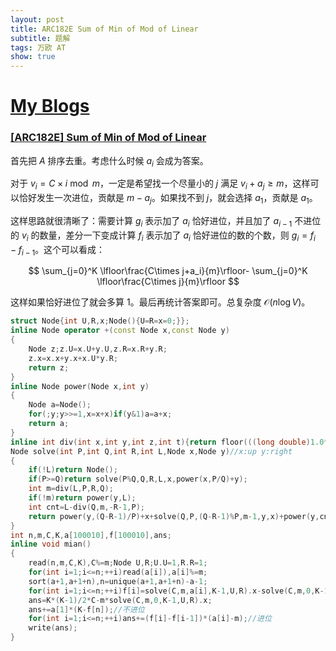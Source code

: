 ```yaml
---
layout: post
title: ARC182E Sum of Min of Mod of Linear
subtitle: 题解
tags: 万欧 AT
show: true
---
```


# [My Blogs](https://www.cnblogs.com/WrongAnswer90/p/18360984)

### [[ARC182E] Sum of Min of Mod of Linear](https://www.luogu.com.cn/problem/AT_arc182_e)

首先把 $A$ 排序去重。考虑什么时候 $a_i$ 会成为答案。

对于 $v_i=C\times i\bmod m$，一定是希望找一个尽量小的 $j$ 满足 $v_i+a_j\geq m$，这样可以恰好发生一次进位，贡献是 $m-a_j$。如果找不到 $j$，就会选择 $a_1$，贡献是 $a_1$。

这样思路就很清晰了：需要计算 $g_i$ 表示加了 $a_i$ 恰好进位，并且加了 $a_{i-1}$ 不进位的 $v_i$ 的数量，差分一下变成计算 $f_i$ 表示加了 $a_i$ 恰好进位的数的个数，则 $g_i=f_i-f_{i-1}$。这个可以看成：

$$
\sum_{j=0}^K \lfloor\frac{C\times j+a_i}{m}\rfloor-
\sum_{j=0}^K \lfloor\frac{C\times j}{m}\rfloor
$$

这样如果恰好进位了就会多算 $1$。最后再统计答案即可。总复杂度 $\mathcal O(n\log V)$。

```cpp
struct Node{int U,R,x;Node(){U=R=x=0;}};
inline Node operator +(const Node x,const Node y)
{
	Node z;z.U=x.U+y.U,z.R=x.R+y.R;
	z.x=x.x+y.x+x.U*y.R;
	return z;
}
inline Node power(Node x,int y)
{
	Node a=Node();
	for(;y;y>>=1,x=x+x)if(y&1)a=a+x;
	return a;
}
inline int div(int x,int y,int z,int t){return floor(((long double)1.0*x*y+z)/t);}
Node solve(int P,int Q,int R,int L,Node x,Node y)//x:up y:right
{
	if(!L)return Node();
	if(P>=Q)return solve(P%Q,Q,R,L,x,power(x,P/Q)+y);
	int m=div(L,P,R,Q);
	if(!m)return power(y,L);
	int cnt=L-div(Q,m,-R-1,P);
	return power(y,(Q-R-1)/P)+x+solve(Q,P,(Q-R-1)%P,m-1,y,x)+power(y,cnt);
}
int n,m,C,K,a[100010],f[100010],ans;
inline void mian()
{
	read(n,m,C,K),C%=m;Node U,R;U.U=1,R.R=1;
	for(int i=1;i<=n;++i)read(a[i]),a[i]%=m;
	sort(a+1,a+1+n),n=unique(a+1,a+1+n)-a-1;
	for(int i=1;i<=n;++i)f[i]=solve(C,m,a[i],K-1,U,R).x-solve(C,m,0,K-1,U,R).x;
	ans=K*(K-1)/2*C-m*solve(C,m,0,K-1,U,R).x;
	ans+=a[1]*(K-f[n]);//不进位
	for(int i=1;i<=n;++i)ans+=(f[i]-f[i-1])*(a[i]-m);//进位
	write(ans);
}
```